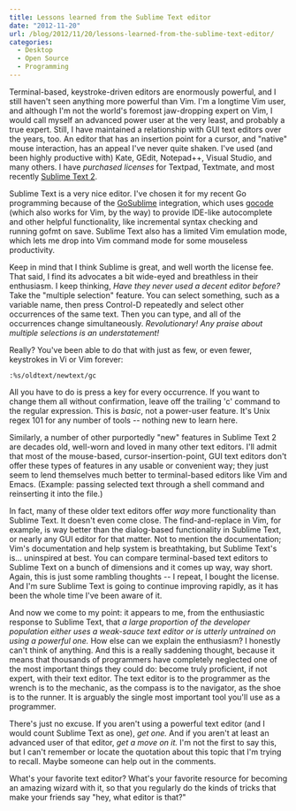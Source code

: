 ```yaml
---
title: Lessons learned from the Sublime Text editor
date: "2012-11-20"
url: /blog/2012/11/20/lessons-learned-from-the-sublime-text-editor/
categories:
  - Desktop
  - Open Source
  - Programming
---
```

Terminal-based, keystroke-driven editors are enormously powerful, and I still haven't seen anything more powerful than Vim. I'm a longtime Vim user, and although I'm not the world's foremost jaw-dropping expert on Vim, I would call myself an advanced power user at the very least, and probably a true expert. Still, I have maintained a relationship with GUI text editors over the years, too. An editor that has an insertion point for a cursor, and "native" mouse interaction, has an appeal I've never quite shaken. I've used (and been highly productive with) Kate, GEdit, Notepad++, Visual Studio, and many others. I have *purchased licenses* for Textpad, Textmate, and most recently [Sublime Text 2][1].

Sublime Text is a very nice editor. I've chosen it for my recent Go programming because of the [GoSublime][2] integration, which uses [gocode][3] (which also works for Vim, by the way) to provide IDE-like autocomplete and other helpful functionality, like incremental syntax checking and running gofmt on save. Sublime Text also has a limited Vim emulation mode, which lets me drop into Vim command mode for some mouseless productivity.

Keep in mind that I think Sublime is great, and well worth the license fee. That said, I find its advocates a bit wide-eyed and breathless in their enthusiasm. I keep thinking, *Have they never used a decent editor before?* Take the "multiple selection" feature. You can select something, such as a variable name, then press Control-D repeatedly and select other occurrences of the same text. Then you can type, and all of the occurrences change simultaneously. *Revolutionary! Any praise about multiple selections is an understatement!*

Really? You've been able to do that with just as few, or even fewer, keystrokes in Vi or Vim forever:

    :%s/oldtext/newtext/gc

All you have to do is press a key for every occurrence. If you want to change them all without confirmation, leave off the trailing 'c' command to the regular expression. This is *basic*, not a power-user feature. It's Unix regex 101 for any number of tools -- nothing new to learn here.

Similarly, a number of other purportedly "new" features in Sublime Text 2 are decades old, well-worn and loved in many other text editors. I'll admit that most of the mouse-based, cursor-insertion-point, GUI text editors don't offer these types of features in any usable or convenient way; they just seem to lend themselves much better to terminal-based editors like Vim and Emacs. (Example: passing selected text through a shell command and reinserting it into the file.)

In fact, many of these older text editors offer *way* more functionality than Sublime Text. It doesn't even come close. The find-and-replace in Vim, for example, is way better than the dialog-based functionality in Sublime Text, or nearly any GUI editor for that matter. Not to mention the documentation; Vim's documentation and help system is breathtaking, but Sublime Text's is&#8230; uninspired at best. You can compare terminal-based text editors to Sublime Text on a bunch of dimensions and it comes up way, way short. Again, this is just some rambling thoughts -- I repeat, I bought the license. And I'm sure Sublime Text is going to continue improving rapidly, as it has been the whole time I've been aware of it.

And now we come to my point: it appears to me, from the enthusiastic response to Sublime Text, that *a large proportion of the developer population either uses a weak-sauce text editor or is utterly untrained on using a powerful one.* How else can we explain the enthusiasm? I honestly can't think of anything. And this is a really saddening thought, because it means that thousands of programmers have completely neglected one of the most important things they could do: become truly proficient, if not expert, with their text editor. The text editor is to the programmer as the wrench is to the mechanic, as the compass is to the navigator, as the shoe is to the runner. It is arguably the single most important tool you'll use as a programmer.

There's just no excuse. If you aren't using a powerful text editor (and I would count Sublime Text as one), *get one.* And if you aren't at least an advanced user of that editor, *get a move on it.* I'm not the first to say this, but I can't remember or locate the quotation about this topic that I'm trying to recall. Maybe someone can help out in the comments.

What's your favorite text editor? What's your favorite resource for becoming an amazing wizard with it, so that you regularly do the kinds of tricks that make your friends say "hey, what editor is that?"

 [1]: http://www.sublimetext.com/
 [2]: https://github.com/DisposaBoy/GoSublime
 [3]: https://github.com/nsf/gocode
